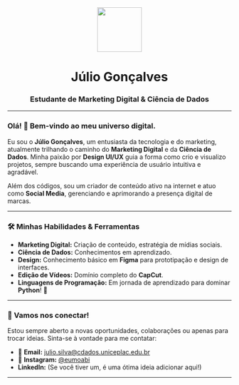 <div align="center">
  <img src="[https://tenor.com/pt-BR/view/the-boondocks-fist-electricity-power-gif-11736304](https://tenor.com/Xpjo.gif)" width="100" />
  <h1>Júlio Gonçalves</h1>
  <h3>Estudante de Marketing Digital & Ciência de Dados</h3>
</div>

---

### Olá! 👋 Bem-vindo ao meu universo digital.

Eu sou o **Júlio Gonçalves**, um entusiasta da tecnologia e do marketing, atualmente trilhando o caminho do **Marketing Digital** e da **Ciência de Dados**. Minha paixão por **Design UI/UX** guia a forma como crio e visualizo projetos, sempre buscando uma experiência de usuário intuitiva e agradável.

Além dos códigos, sou um criador de conteúdo ativo na internet e atuo como **Social Media**, gerenciando e aprimorando a presença digital de marcas.

---

### 🛠️ Minhas Habilidades & Ferramentas

- **Marketing Digital:** Criação de conteúdo, estratégia de mídias sociais.
- **Ciência de Dados:** Conhecimentos em aprendizado.
- **Design:** Conhecimento básico em **Figma** para prototipação e design de interfaces.
- **Edição de Vídeos:** Domínio completo do **CapCut**.
- **Linguagens de Programação:** Em jornada de aprendizado para dominar **Python**! 🐍

---

### 🔗 Vamos nos conectar!

Estou sempre aberto a novas oportunidades, colaborações ou apenas para trocar ideias. Sinta-se à vontade para me contatar:

- 📧 **Email:** julio.silva@cdados.uniceplac.edu.br
- 📸 **Instagram:** [@eumoabi](https://instagram.com/eumoabi)
- **LinkedIn:** (Se você tiver um, é uma ótima ideia adicionar aqui!)

---
